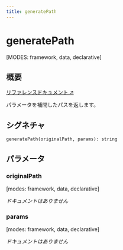 ```yaml
---
title: generatePath
---
```


# generatePath

[MODES: framework, data, declarative]

## 概要

[リファレンスドキュメント ↗](https://api.reactrouter.com/v7/functions/react_router.generatePath.html)

パラメータを補間したパスを返します。

## シグネチャ

```tsx
generatePath(originalPath, params): string
```

## パラメータ

### originalPath

[modes: framework, data, declarative]

_ドキュメントはありません_

### params

[modes: framework, data, declarative]

_ドキュメントはありません_

